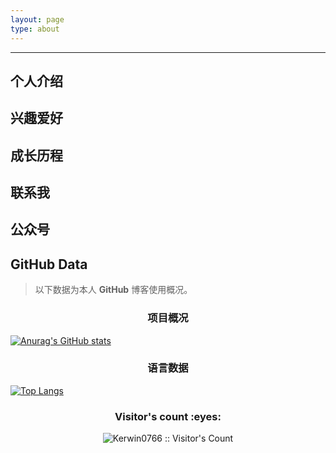 ```yaml
---
layout: page
type: about
---
```

***

## 个人介绍

## 兴趣爱好

## 成长历程

## 联系我

## 公众号

## GitHub Data
> 以下数据为本人 **GitHub** 博客使用概况。

<h3 align="center">项目概况</h3>  


  [![Anurag's GitHub stats](https://github-readme-stats.vercel.app/api?username=Kerwin0766&show_icons=true&theme=radical)](https://github.com/Kerwin0766/github-readme-stats)


<h3 align="center">语言数据</h3>  


  [![Top Langs](https://github-readme-stats.vercel.app/api/top-langs/?username=Kerwin0766&theme=tokyonight&layout=compact)](https://github.com/Kerwin0766/github-readme-stats)


<h3 align="center">Visitor's count :eyes:</h3>

<p align="center"><img src="https://profile-counter.glitch.me/{Kerwin0766}/count.svg" alt="Kerwin0766 :: Visitor's Count" /></p>
